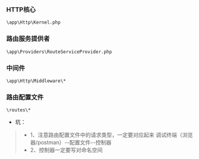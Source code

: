 ### HTTP核心
```
\app\Http\Kernel.php
```

### 路由服务提供者
```
\app\Providers\RouteServiceProvider.php		
```

### 中间件
```
\app\Http\Middleware\*				
```

### 路由配置文件
```
\routes\*					
```

- 坑：
>- 1、注意路由配置文件中的请求类型，一定要对应起来  调试终端（浏览器/postman）--配置文件--控制器
>- 2、控制器一定要写对命名空间
